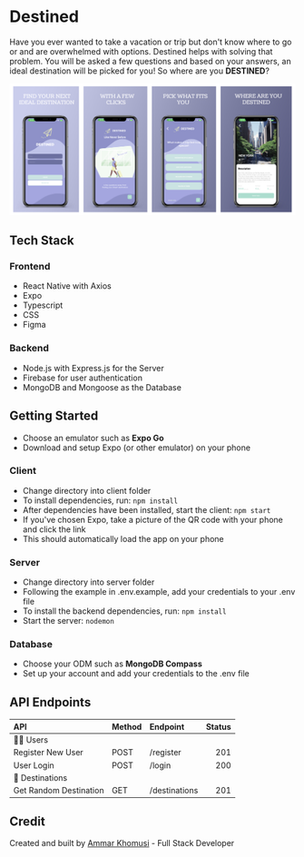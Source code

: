# Destined

Have you ever wanted to take a vacation or trip but don't know where to go or and are overwhelmed with options. Destined helps with solving that problem. You will be asked a few questions and based on your answers, an ideal destination will be picked for you! So where are you **DESTINED**?

![ad](readmeAssets/ad.jpg)

## Tech Stack
### Frontend
- React Native with Axios 
- Expo
- Typescript
- CSS
- Figma
### Backend
- Node.js with Express.js for the Server
- Firebase for user authentication
- MongoDB and Mongoose as the Database

## Getting Started
- Choose an emulator such as **Expo Go**
- Download and setup Expo (or other emulator) on your phone
### Client
- Change directory into client folder
- To install dependencies, run:
```npm install```
- After dependencies have been installed, start the client:
```npm start```
- If you've chosen Expo, take a picture of the QR code with your phone and click the link
- This should automatically load the app on your phone
### Server
- Change directory into server folder
- Following the example in .env.example, add your credentials to your .env file
- To install the backend dependencies, run:
```npm install```
- Start the server:
```nodemon```
### Database
- Choose your ODM such as **MongoDB Compass**
- Set up your account and add your credentials to the .env file

## API Endpoints

| API                              | Method  | Endpoint                 |  Status |
| :------------------------------  | :------ | :----------------------- | ------: |
| 🙋‍♀️ Users                         |
| Register New User                | POST    | /register                      |     201 |
| User Login                       | POST    | /login                         |     200 |
| 📝 Destinations                  |
| Get Random Destination           | GET     | /destinations                  |     201 |

## Credit
Created and built by [Ammar Khomusi](https://github.com/AmmarKhomusi) - Full Stack Developer <br>
